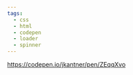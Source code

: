 ```yaml
---
tags:
  - css
  - html
  - codepen
  - loader
  - spinner
---
```

https://codepen.io/jkantner/pen/ZEqqXvo

